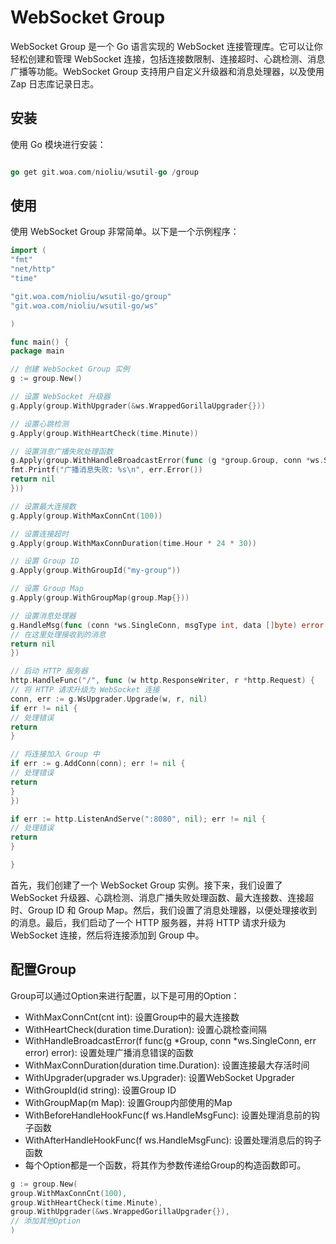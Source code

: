 # WebSocket Group

WebSocket Group 是一个 Go 语言实现的 WebSocket 连接管理库。它可以让你轻松创建和管理 WebSocket
连接，包括连接数限制、连接超时、心跳检测、消息广播等功能。WebSocket Group 支持用户自定义升级器和消息处理器，以及使用 Zap
日志库记录日志。

## 安装

使用 Go 模块进行安装：

```go

go get git.woa.com/nioliu/wsutil-go /group

```

## 使用

使用 WebSocket Group 非常简单。以下是一个示例程序：

```go
import (
"fmt"
"net/http"
"time"

"git.woa.com/nioliu/wsutil-go/group"
"git.woa.com/nioliu/wsutil-go/ws"

)

func main() {
package main

// 创建 WebSocket Group 实例
g := group.New()

// 设置 WebSocket 升级器
g.Apply(group.WithUpgrader(&ws.WrappedGorillaUpgrader{}))

// 设置心跳检测
g.Apply(group.WithHeartCheck(time.Minute))

// 设置消息广播失败处理函数
g.Apply(group.WithHandleBroadcastError(func (g *group.Group, conn *ws.SingleConn, err error) error {
fmt.Printf("广播消息失败: %s\n", err.Error())
return nil
}))

// 设置最大连接数
g.Apply(group.WithMaxConnCnt(100))

// 设置连接超时
g.Apply(group.WithMaxConnDuration(time.Hour * 24 * 30))

// 设置 Group ID
g.Apply(group.WithGroupId("my-group"))

// 设置 Group Map
g.Apply(group.WithGroupMap(group.Map{}))

// 设置消息处理器
g.HandleMsg(func (conn *ws.SingleConn, msgType int, data []byte) error {
// 在这里处理接收到的消息
return nil
})

// 启动 HTTP 服务器
http.HandleFunc("/", func (w http.ResponseWriter, r *http.Request) {
// 将 HTTP 请求升级为 WebSocket 连接
conn, err := g.WsUpgrader.Upgrade(w, r, nil)
if err != nil {
// 处理错误
return
}

// 将连接加入 Group 中
if err := g.AddConn(conn); err != nil {
// 处理错误
return
}
})

if err := http.ListenAndServe(":8080", nil); err != nil {
// 处理错误
return
}

}

```

首先，我们创建了一个 WebSocket Group 实例。接下来，我们设置了 WebSocket 升级器、心跳检测、消息广播失败处理函数、最大连接数、连接超时、Group
ID 和 Group Map。然后，我们设置了消息处理器，以便处理接收到的消息。最后，我们启动了一个 HTTP 服务器，并将 HTTP 请求升级为
WebSocket 连接，然后将连接添加到 Group 中。

## 配置Group

Group可以通过Option来进行配置，以下是可用的Option：

- WithMaxConnCnt(cnt int): 设置Group中的最大连接数
- WithHeartCheck(duration time.Duration): 设置心跳检查间隔
- WithHandleBroadcastError(f func(g *Group, conn *ws.SingleConn, err error) error): 设置处理广播消息错误的函数
- WithMaxConnDuration(duration time.Duration): 设置连接最大存活时间
- WithUpgrader(upgrader ws.Upgrader): 设置WebSocket Upgrader
- WithGroupId(id string): 设置Group ID
- WithGroupMap(m Map): 设置Group内部使用的Map
- WithBeforeHandleHookFunc(f ws.HandleMsgFunc): 设置处理消息前的钩子函数
- WithAfterHandleHookFunc(f ws.HandleMsgFunc): 设置处理消息后的钩子函数
- 每个Option都是一个函数，将其作为参数传递给Group的构造函数即可。

```go
g := group.New(
group.WithMaxConnCnt(100),
group.WithHeartCheck(time.Minute),
group.WithUpgrader(&ws.WrappedGorillaUpgrader{}),
// 添加其他Option
)
```